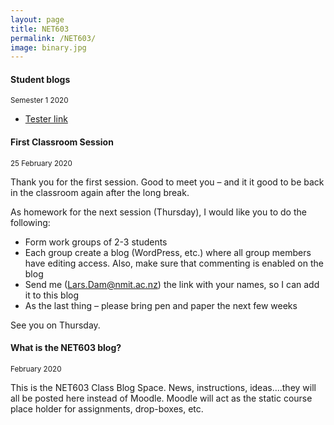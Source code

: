 ```yaml
---
layout: page
title: NET603
permalink: /NET603/
image: binary.jpg
---
```


#### Student blogs
<small> Semester 1 2020</small>

* [Tester link](https://nmitresearchmethods.wordpress.com/)

#### First Classroom Session
<small>25 February  2020</small>

Thank you for the first session. Good to meet you – and it it good to be back in the classroom again after the long break.

As homework for the next session (Thursday), I would like you to do the following:

* Form work groups of 2-3 students
* Each group create a blog (WordPress, etc.) where all group members have editing access. Also, make sure that commenting  is enabled on the blog
* Send me (Lars.Dam@nmit.ac.nz) the link with your names, so I can add it to this blog
* As the last thing – please bring pen and paper the next few weeks

See you on Thursday.

#### What is the NET603 blog?
<small>February 2020</small>

This is the NET603 Class Blog Space. News, instructions, ideas....they will all be posted here instead of Moodle. Moodle will act as the static course place holder for assignments, drop-boxes, etc.
